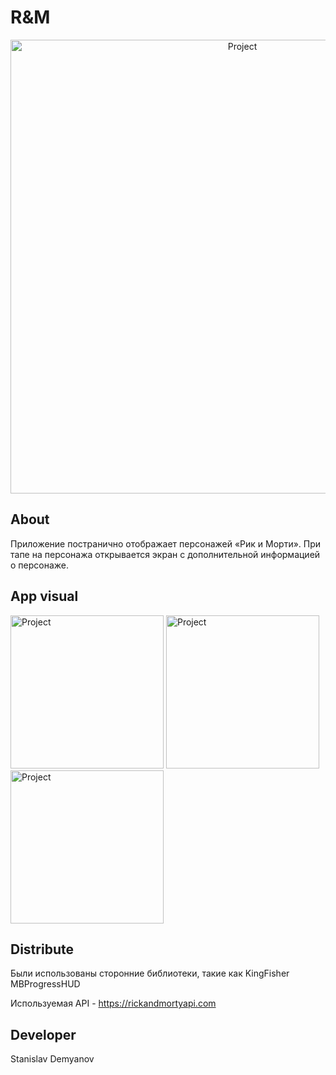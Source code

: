 # R&M
<p align="center">
      <img src="https://ic.wampi.ru/2023/02/23/137838-art-graficeskij_dizajn-multfilm-televideniye-grafika-1920x1080.jpg" alt=Project Logo Url" width="726">

## About

Приложение постранично отображает персонажей «Рик и Морти». При тапе на персонажа открывается экран с дополнительной информацией о персонаже. 

## App visual
<p align "left">
      <img src="https://ie.wampi.ru/2023/02/24/SNIMOK-EKRANA-2023-02-24-V-12.05.19.png" alt=Project Logo Url" width="245">
      <img src="https://i.postimg.cc/TwF3gCWx/2023-02-24-12-05-38.png" alt=Project Logo Url" width="245">  
      <img src="https://i.postimg.cc/8cLNWDSd/2023-02-24-12-05-51.png" alt=Project Logo Url" width="245">  
 

## Distribute
Были использованы сторонние библиотеки, такие как
KingFisher
MBProgressHUD

Используемая API -
https://rickandmortyapi.com


## Developer

Stanislav Demyanov

